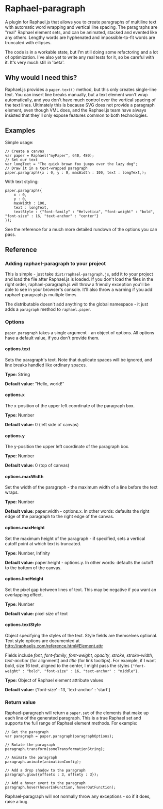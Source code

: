 # Raphael-paragraph

A plugin for Raphael.js that allows you to create paragraphs of multiline text with automatic word wrapping and vertical line spacing. The paragraphs are "real" Raphael element sets, and can be animated, stacked and evented like any others. Lengthy words are hyphenated and impossible-to-fit words are truncated with ellipses.

The code is in a workable state, but I'm still doing some refactoring and a lot of optimization. I've also yet to write any real tests for it, so be careful with it. It's very much still in 'beta'.


## Why would I need this?

Raphael.js provides a `paper.text()` method, but this only creates single-line text. You can insert line breaks manually, but a text element won't wrap automatically, and you don't have much control over the vertical spacing of the text lines. Ultimately this is because SVG does not provide a paragraph element, even though VML does, and the Raphael.js team have always insisted that they'll only expose features common to both technologies.

## Examples

Simple usage:

```
// Create a canvas
var paper = Raphael("myPaper", 640, 480);
// Set our text
var longText = "The quick brown fox jumps over the lazy dog";
// Draw it in a text-wrapped paragraph
paper.paragraph({x : 0, y : 0, maxWidth : 100, text : longText,);
```

With text styling:

```
paper.paragraph({
	x : 0,
	y : 0, 
	maxWidth : 100, 
	text : longText, 
	textStyle : {"font-family" : "Helvetica", "font-weight" : "bold", "font-size" : 16, "text-anchor" : "center"} 
});
```

See the reference for a much more detailed rundown of the options you can pass.


## Reference


### Adding raphael-paragraph to your project

This is simple - just take `dist/raphael-paragraph.js`, add it to your project and load the file after Raphael.js is loaded. If you don't load the files in the right order, raphael-paragraph.js will throw a friendly exception you'll be able to see in your browser's console. It'll also throw a warning if you add raphael-paragraph.js multiple times.

The distributable doesn't add anything to the global namespace - it just adds a `paragraph` method to `raphael.paper`.


### Options

`paper.paragraph` takes a single argument - an object of options. All options have a default value, if you don't provide them.


#### options.text

Sets the paragraph's text. Note that duplicate spaces will be ignored, and line breaks handled like ordinary spaces.

**Type:** String

**Default value:** "Hello, world!"


#### options.x

The x-position of the upper left coordinate of the paragraph box.

**Type:** Number

**Default value:** 0 (left side of canvas)


#### options.y

The y-position the upper left coordinate of the paragraph box.

**Type:** Number

**Default value:** 0 (top of canvas)


#### options.maxWidth

Set the width of the paragraph - the maximum width of a line before the text wraps.

**Type:** Number

**Default value:** paper.width - options.x. In other words: defaults the right edge of the paragraph to the right edge of the canvas.


#### options.maxHeight

Set the maximum height of the paragraph - if specified, sets a vertical cutoff point at which text is truncated.

**Type:** Number, Infinity

**Default value:** paper.height - options.y. In other words: defaults the cutoff to the bottom of the canvas.


#### options.lineHeight

Set the pixel gap between lines of text. This may be negative if you want an overlapping effect.

**Type:** Number

**Default value:** pixel size of text


#### options.textStyle

Object specifying the styles of the text. Style fields are themselves optional. Text style options are documented at http://raphaeljs.com/reference.html#Element.attr

Fields include _font_, _font-family_, _font-weight_, _opacity_, _stroke_, _stroke-width_, _text-anchor_ (for alignment) and _title_ (for link tooltips). For example, if I want bold, size 16 text, aligned to the center, I might pass the styles `{"font-weight" : "bold", "font-size" : 16, "text-anchor" : "middle"}`.

**Type:** Object of Raphael element attribute values

**Default value:** {'font-size' : 13, 'text-anchor' : 'start'}


### Return value

Raphael-paragraph will return a `paper.set` of the elements that make up each line of the generated paragraph. This is a true Raphael set and supports the full range of Raphael element methods. For example:

```
// Get the paragraph
var paragraph = paper.paragraph(paragraphOptions);

// Rotate the paragraph
paragraph.transform(someTransformationString);

// Animate the paragraph
paragraph.animate(animationConfig);

// Add a drop shadow to the paragraph
paragraph.glow({offsetx : 3, offsety : 3});

// Add a hover event to the paragraph
paragraph.hover(hoverInFunction, hoverOutFunction);
```

Raphael-paragraph will not normally throw any exceptions - so if it does, raise a bug.